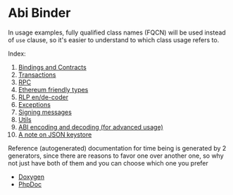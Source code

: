 # Abi Binder

In usage examples, fully qualified class names (FQCN) will be used instead of `use` clause, so it's easier to understand
to which class usage refers to.

Index:
1. [Bindings and Contracts](contracts.md)
2. [Transactions](transactions.md)
3. [RPC](rpc.md)
4. [Ethereum friendly types](types.md)
5. [RLP en/de-coder](rlp.md)
6. [Exceptions](exceptions.md)
7. [Signing messages](messages.md)
8. [Utils](utils.md)
9. [ABI encoding and decoding (for advanced usage)](abi-encoding-internals.md)
10. [A note on JSON keystore](jsonkeystore.md)

Reference (autogenerated) documentation for time being is generated by 2 generators, since there are reasons
to favor one over another one, so why not just have both of them and you can choose which one you prefer
- [Doxygen](../ref/doxygen/index.html)
- [PhpDoc](../ref/phpdoc/index.html)